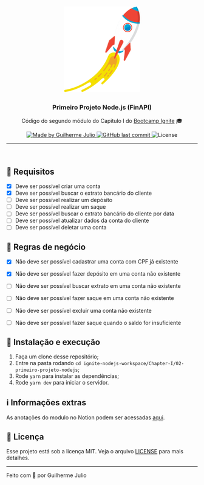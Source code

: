 <h1 align="center">
    <img alt="Ignite" src="/.github/foguete.png" width="200px" />
</h1>

<h3 align="center">
  Primeiro Projeto Node.js (FinAPI)
</h3>

<p align="center">Código do segundo módulo do Capitulo I do <a href="https://rocketseat.com.br/bootcamp">Bootcamp Ignite</a> 🎓</p>

<p align="center">
  <a href="https://www.linkedin.com/in/guilhermejulio/">
    <img alt="Made by Guilherme Julio" src="https://img.shields.io/badge/made--by-Guilherme%20Julio-green">
  </a>
  
  <a href="https://github.com/guilhermejulio/ignite-nodejs-workspace/commits/main">
    <img alt="GitHub last commit" src="https://img.shields.io/github/last-commit/guilhermejulio/ignite-nodejs-workspace">
  </a>

  <img alt="License" src="https://img.shields.io/badge/license-MIT-%2304D361">	
	
</p>

<hr>
<br/>

## 🧾 Requisitos

- [X] Deve ser possível criar uma conta
- [X] Deve ser possível buscar o extrato bancário do cliente
- [ ] Deve ser possível realizar um depósito
- [ ] Deve ser possível realizar um saque
- [ ] Deve ser possível buscar o extrato bancário do cliente por data
- [ ] Deve ser possível atualizar dados da conta do cliente
- [ ] Deve ser possível deletar uma conta

## 🚫 Regras de negócio

- [X] Não deve ser possível cadastrar uma conta com CPF já existente
- [X] Não deve ser possível fazer depósito em uma conta não existente
- [ ] Não deve ser possível buscar extrato em uma conta não existente
- [ ] Não deve ser possível fazer saque em uma conta não existente
- [ ] Não deve ser possível excluir uma conta não existente
- [ ] Não deve ser possível fazer saque quando o saldo for insuficiente


## 🚀 Instalação e execução

1. Faça um clone desse repositório;
2. Entre na pasta rodando `cd ignite-nodejs-workspace/Chapter-I/02-primeiro-projeto-nodejs`;
3. Rode `yarn` para instalar as dependências;
4. Rode `yarn dev` para iniciar o servidor.
   
## ℹ️ Informações extras
As anotações do modulo no Notion podem ser acessadas [aqui](https://www.notion.so/igniteguilhermejulio/Cap-tulo-1-281ca463ac1c449fb4b82a44702e50f0).

## :memo: Licença

Esse projeto está sob a licença MIT. Veja o arquivo [LICENSE](LICENSE) para mais detalhes.

---


Feito com 💜 por Guilherme Julio
